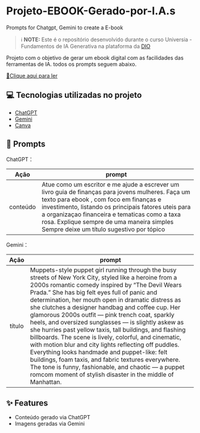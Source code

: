 # Projeto-EBOOK-Gerado-por-I.A.s
Prompts for Chatgpt, Gemini  to create a E-book



 > ℹ️ **NOTE:** Este é o repositório desenvolvido durante o curso Universia - Fundamentos de IA Generativa na plataforma da [DIO](https://dio.me)

Projeto com o objetivo de gerar um ebook digital com as facilidades das ferramentas de IA. todos os prompts
seguem abaixo.

<a href="https://github.com/sa-esther/Projeto-EBOOK-Gerado-por-I.A.s/blob/main/ebookfinance.pdf"
title="View PDF now"> 📕Clique aqui para ler</a>

## 💻 Tecnologias utilizadas no projeto

- [ChatGPT](https://chat.openai.com/) 
- [Gemini](https://gemini.google.com/app?hl=pt-BR)
- [Canva](https://www.canva.com)

## 🧠 Prompts
ChatGPT：

|   Ação   | prompt                                                                                                                                                                                                                                                                                                                                               |
| :------: | ---------------------------------------------------------------------------------------------------------------------------------------------------------------------------------------------------------------------------------------------------------------------------------------------------------------------------------------------------- |                                            
| conteúdo | Atue como um escritor e me ajude a escrever um livro guia de finanças para jovens mulheres. Faça um texto para ebook , com foco em finanças e investimento, listando os principais fatores uteis para a organizaçao financeira e tematicas como a taxa rosa. Explique sempre de uma maneira simples Sempre deixe um título sugestivo por tópico |


Gemini：

|  Ação  | prompt                                                                                 |
| :----: | -------------------------------------------------------------------------------------- |
| título | Muppets-style puppet girl running through the busy streets of New York City, styled like a heroine from a 2000s romantic comedy inspired by “The Devil Wears Prada.” She has big felt eyes full of panic and determination, her mouth open in dramatic distress as she clutches a designer handbag and coffee cup. Her glamorous 2000s outfit — pink trench coat, sparkly heels, and oversized sunglasses — is slightly askew as she hurries past yellow taxis, tall buildings, and flashing billboards. The scene is lively, colorful, and cinematic, with motion blur and city lights reflecting off puddles. Everything looks handmade and puppet-like: felt buildings, foam taxis, and fabric textures everywhere. The tone is funny, fashionable, and chaotic — a puppet romcom moment of stylish disaster in the middle of Manhattan. |

## ✨ Features

- Conteúdo gerado via ChatGPT
- Imagens geradas via Gemini
